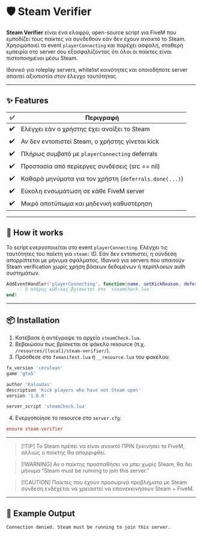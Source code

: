 # 🛡️ Steam Verifier

**Steam Verifier** είναι ένα ελαφρύ, open-source script για FiveM που εμποδίζει τους παίκτες να συνδεθούν εάν δεν έχουν ανοικτό το Steam. Χρησιμοποιεί το event `playerConnecting` και παρέχει ασφαλή, σταθερή εμπειρία στο server σου εξασφαλίζοντας ότι όλοι οι παίκτες είναι πιστοποιημένοι μέσω Steam.

Ιδανικό για roleplay servers, whitelist κοινότητες και οποιοδήποτε server απαιτεί αξιοπιστία στον έλεγχο ταυτότητας.

---

## ✨ Features

| ✅  | Περιγραφή                                              |
| -- | ------------------------------------------------------ |
| ✔️ | Ελέγχει εάν ο χρήστης έχει ανοίξει το Steam            |
| ✔️ | Αν δεν εντοπιστεί Steam, ο χρήστης γίνεται kick        |
| ✔️ | Πλήρως συμβατό με `playerConnecting` deferrals         |
| ✔️ | Προστασία από περίεργες συνδέσεις (src == nil)         |
| ✔️ | Καθαρά μηνύματα για τον χρήστη (`deferrals.done(...)`) |
| ✔️ | Εύκολη ενσωμάτωση σε κάθε FiveM server                 |
| ✔️ | Μικρό αποτύπωμα και μηδενική καθυστέρηση               |

---

## 🔧 How it works

Το script ενεργοποιείται στο event `playerConnecting`. Ελέγχει τις ταυτότητες του παίκτη για `steam:` ID. Εάν δεν εντοπιστεί, η σύνδεση απορρίπτεται με μήνυμα σφάλματος. Ιδανικό για servers που απαιτούν Steam verification χωρίς χρήση βάσεων δεδομένων ή περίπλοκων auth συστημάτων.

```lua
AddEventHandler('playerConnecting', function(name, setKickReason, deferrals)
    -- Ο πλήρης κώδικας βρίσκεται στο `steamCheck.lua`
end)
```

---

## 📦 Installation

1. Κατέβασε ή αντέγραψε το αρχείο `steamCheck.lua`.
2. Βεβαιώσου πως βρίσκεται σε φάκελο resource (π.χ. `/resources/[local]/steam-verifier/`).
3. Πρόσθεσε στο `fxmanifest.lua` ή `__resource.lua` του φακέλου:

```lua
fx_version 'cerulean'
game 'gta5'

author 'Kaloudas'
description 'Kick players who have not Steam open'
version '1.0.0'

server_script 'steamCheck.lua'
```

4. Ενεργοποίησε το resource στο `server.cfg`:

```cfg
ensure steam-verifier
```

---

> \[!TIP]
> Το Steam πρέπει να είναι ανοικτό ΠΡΙΝ ξεκινήσει το FiveM, αλλιώς ο παίκτης θα απορριφθεί.

> \[!WARNING]
> Αν ο παίκτης προσπαθήσει να μπει χωρίς Steam, θα δει μήνυμα “Steam must be running to join this server.”

> \[!CAUTION]
> Παίκτες που έχουν προσωρινά προβλήματα με Steam σύνδεση ενδέχεται να χρειαστεί να επανεκκινήσουν Steam + FiveM.

---

## 🧪 Example Output

```
Connection denied. Steam must be running to join this server.
```
